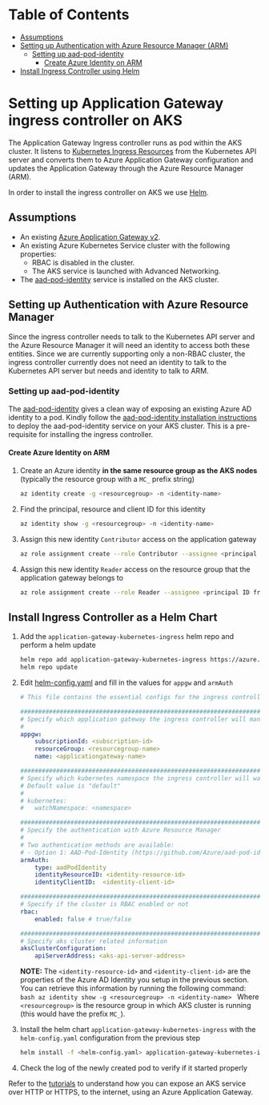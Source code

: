 # Table of Contents
- [Assumptions](#assumptions)
- [Setting up Authentication with Azure Resource Manager (ARM)](#setting-up-authentication-with-azure-resource-manager)
    * [Setting up aad-pod-identity](#setting-up-aad-pod-identity)
        + [Create Azure Identity on ARM](#create-azure-identity-on-arm)
- [Install Ingress Controller using Helm](#install-ingress-controller-as-a-helm-chart)

# Setting up Application Gateway ingress controller on AKS
The Application Gateway Ingress controller runs as pod within the AKS cluster. It listens to [Kubernetes Ingress Resources](https://kubernetes.io/docs/concepts/services-networking/ingress/) from the Kubernetes API server and converts them to Azure Application Gateway configuration and updates the Application Gateway through the Azure Resource Manager (ARM).

In order to install the ingress controller on AKS we use [Helm](https://docs.microsoft.com/en-us/azure/aks/kubernetes-helm). 

## Assumptions
* An existing [Azure Application Gateway v2](https://docs.microsoft.com/en-us/azure/application-gateway/create-zone-redundant).
* An existing Azure Kubernetes Service cluster with the following properties:
    * RBAC is disabled in the cluster.
    * The AKS service is launched with Advanced Networking.
* The [aad-pod-identity](https://github.com/Azure/aad-pod-identity) service is installed on the AKS cluster.

## Setting up Authentication with Azure Resource Manager
Since the ingress controller needs to talk to the Kubernetes API server and the Azure Resource Manager it will need an identity to access both these entities. Since we are currently supporting only a non-RBAC cluster, the ingress controller currently does not need an identity to talk to the Kubernetes API server but needs and identity to talk to ARM. 

### Setting up aad-pod-identity
The [aad-pod-identity](https://github.com/Azure/aad-pod-identity) gives a clean way of exposing an existing Azure AD identity to a pod. Kindly follow the [aad-pod-identity installation instructions](https://github.com/Azure/aad-pod-identity#deploy-the-azure-aad-identity-infra) to deploy the aad-pod-identity service on your AKS cluster. This is a pre-requisite for installing the ingress controller.

#### Create Azure Identity on ARM

1. Create an Azure identity **in the same resource group as the AKS nodes** (typically the resource group with a `MC_` prefix string)

    ```bash
    az identity create -g <resourcegroup> -n <identity-name>
    ```
2. Find the principal, resource and client ID for this identity
    ```bash
    az identity show -g <resourcegroup> -n <identity-name>
    ```
3. Assign this new identity `Contributor` access on the application gateway
    ```bash
    az role assignment create --role Contributor --assignee <principal ID from the command above> --scope <Resource ID of Application Gateway>
    ```
4. Assign this new identity `Reader` access on the resource group that the application gateway belongs to
    ```bash
    az role assignment create --role Reader --assignee <principal ID from the command above> --scope <Resource ID of Application Gateway Resource Group>
    ```

## Install Ingress Controller as a Helm Chart

1. Add the `application-gateway-kubernetes-ingress` helm repo and perform a helm update

    ```bash
    helm repo add application-gateway-kubernetes-ingress https://azure.github.io/application-gateway-kubernetes-ingress/helm/
    helm repo update
    ```

2. Edit [helm-config.yaml](example/helm-config.yaml) and fill in the values for `appgw` and `armAuth`

    ```yaml
    # This file contains the essential configs for the ingress controller helm chart

    ################################################################################
    # Specify which application gateway the ingress controller will manage
    #
    appgw:
        subscriptionId: <subscription-id>
        resourceGroup: <resourcegroup-name>
        name: <applicationgateway-name>

    ################################################################################
    # Specify which kubernetes namespace the ingress controller will watch
    # Default value is "default"
    #
    # kubernetes:
    #   watchNamespace: <namespace>

    ################################################################################
    # Specify the authentication with Azure Resource Manager
    #
    # Two authentication methods are available:
    # - Option 1: AAD-Pod-Identity (https://github.com/Azure/aad-pod-identity)
    armAuth:
        type: aadPodIdentity
        identityResourceID: <identity-resource-id>
        identityClientID:  <identity-client-id>

    ################################################################################
    # Specify if the cluster is RBAC enabled or not
    rbac:
        enabled: false # true/false

    ################################################################################
    # Specify aks cluster related information
    aksClusterConfiguration:
        apiServerAddress: <aks-api-server-address>
    ```

    **NOTE:** The `<identity-resource-id>` and `<identity-client-id>` are the properties of the Azure AD Identity you setup in the previous section. You can retrieve this information by running the following command:
        ```bash
        az identity show -g <resourcegroup> -n <identity-name>
        ```
        Where `<resourcegroup>` is the resource group in which AKS cluster is running (this would have the prefix `MC_`).

3. Install the helm chart `application-gateway-kubernetes-ingress` with the `helm-config.yaml` configuration from the previous step

    ```bash
    helm install -f <helm-config.yaml> application-gateway-kubernetes-ingress/ingress-azure
    ```

4. Check the log of the newly created pod to verify if it started properly

Refer to the [tutorials](tutorial.md) to understand how you can expose an AKS service over HTTP or HTTPS, to the internet, using an Azure Application Gateway.